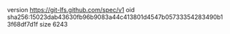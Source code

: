 version https://git-lfs.github.com/spec/v1
oid sha256:15023dab43630fb96b9083a44c413801d4547b05733354283490b13f68df7d1f
size 6243
